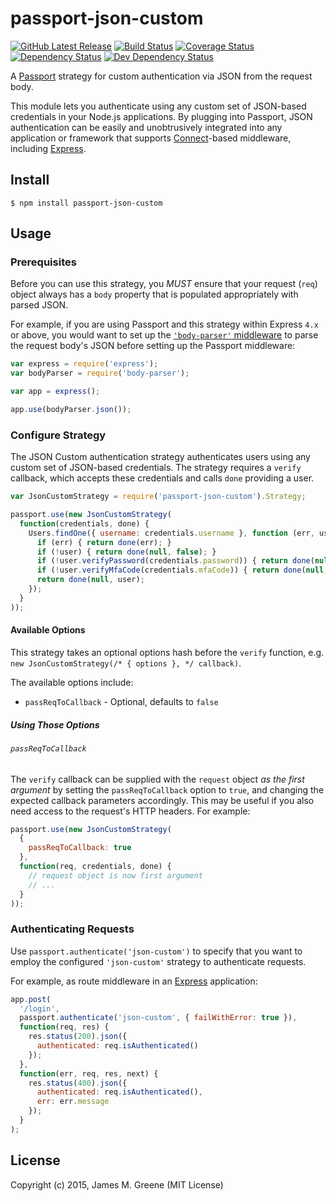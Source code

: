 # passport-json-custom
[![GitHub Latest Release](https://badge.fury.io/gh/JamesMGreene%2Fpassport-json-custom.svg)](https://github.com/JamesMGreene/passport-json-custom) [![Build Status](https://secure.travis-ci.org/JamesMGreene/passport-json-custom.svg?branch=master)](https://travis-ci.org/JamesMGreene/passport-json-custom) [![Coverage Status](https://coveralls.io/repos/JamesMGreene/passport-json/badge.svg?branch=master&service=github)](https://coveralls.io/github/JamesMGreene/passport-json?branch=master) [![Dependency Status](https://david-dm.org/JamesMGreene/passport-json-custom.svg?theme=shields.io)](https://david-dm.org/JamesMGreene/passport-json-custom) [![Dev Dependency Status](https://david-dm.org/JamesMGreene/passport-json-custom/dev-status.svg?theme=shields.io)](https://david-dm.org/JamesMGreene/passport-json-custom#info=devDependencies)

A [Passport][] strategy for custom authentication via JSON from the request body.

This module lets you authenticate using any custom set of JSON-based credentials in your Node.js applications.  By plugging into Passport, JSON authentication can be easily and unobtrusively integrated into any application or framework that supports [Connect][]-based middleware, including [Express][].


## Install

```shell
$ npm install passport-json-custom
```


## Usage

### Prerequisites

Before you can use this strategy, you _MUST_ ensure that your request (`req`) object always has a `body` property that is populated appropriately with parsed JSON.

For example, if you are using Passport and this strategy within Express `4.x` or above, you would want to set up the [`'body-parser'` middleware](https://www.npmjs.com/package/body-parser) to parse the request body's JSON before setting up the Passport middleware:

```js
var express = require('express');
var bodyParser = require('body-parser');

var app = express();

app.use(bodyParser.json());
```


### Configure Strategy

The JSON Custom authentication strategy authenticates users using any custom set of JSON-based credentials.  The strategy requires a `verify` callback, which accepts these credentials and calls `done` providing a user.

```js
var JsonCustomStrategy = require('passport-json-custom').Strategy;

passport.use(new JsonCustomStrategy(
  function(credentials, done) {
    Users.findOne({ username: credentials.username }, function (err, user) {
      if (err) { return done(err); }
      if (!user) { return done(null, false); }
      if (!user.verifyPassword(credentials.password)) { return done(null, false); }
      if (!user.verifyMfaCode(credentials.mfaCode)) { return done(null, false); }
      return done(null, user);
    });
  }
));
```

#### Available Options

This strategy takes an optional options hash before the `verify` function, e.g. `new JsonCustomStrategy(/* { options }, */ callback)`.

The available options include:

 - `passReqToCallback` - Optional, defaults to `false`


##### Using Those Options

###### `passReqToCallback`

The `verify` callback can be supplied with the `request` object _as the first argument_ by setting the `passReqToCallback` option to `true`, and changing the expected callback parameters accordingly. This may be useful if you also need access to the request's HTTP headers. For example:

```js
passport.use(new JsonCustomStrategy(
  {
    passReqToCallback: true
  },
  function(req, credentials, done) {
    // request object is now first argument
    // ...
  }
));
```


### Authenticating Requests

Use `passport.authenticate('json-custom')` to specify that you want to employ the configured `'json-custom'` strategy to authenticate requests.

For example, as route middleware in an [Express][] application:

```js
app.post(
  '/login', 
  passport.authenticate('json-custom', { failWithError: true }),
  function(req, res) {
    res.status(200).json({
      authenticated: req.isAuthenticated()
    });
  },
  function(err, req, res, next) {
    res.status(400).json({
      authenticated: req.isAuthenticated(),
      err: err.message
    });
  }
);
```


## License

Copyright (c) 2015, James M. Greene (MIT License)



<!--- RESOURCE LINKS -->

[Passport]: http://passportjs.org/
[Connect]: http://www.senchalabs.org/connect/
[Express]: http://expressjs.com/
